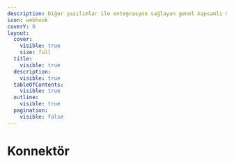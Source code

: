 ```yaml
---
description: Diğer yazılımlar ile entegrasyon sağlayan genel kapsamlı özelliktir.
icon: webhook
coverY: 0
layout:
  cover:
    visible: true
    size: full
  title:
    visible: true
  description:
    visible: true
  tableOfContents:
    visible: true
  outline:
    visible: true
  pagination:
    visible: false
---
```


# Konnektör

